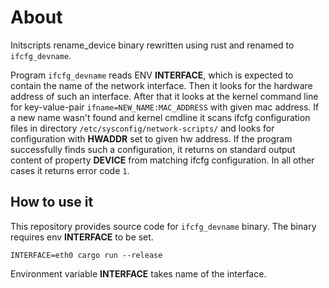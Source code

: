 # About

Initscripts rename_device binary rewritten using rust and renamed to ``ifcfg_devname``.

Program ``ifcfg_devname`` reads ENV **INTERFACE**, which is expected to contain the name of the network interface. Then it looks for the hardware address of such an interface. After that it looks at the kernel command line for key-value-pair ``ifname=NEW_NAME:MAC_ADDRESS`` with given mac address. If a new name wasn't found and kernel cmdline it scans ifcfg configuration files in directory ``/etc/sysconfig/network-scripts/`` and looks for configuration with **HWADDR** set to given hw address. If the program successfully finds such a configuration, it returns on standard output content of property **DEVICE** from matching ifcfg configuration. In all other cases it returns error code ``1``.

## How to use it

This repository provides source code for ``ifcfg_devname`` binary. The binary requires env **INTERFACE** to be set.

```
INTERFACE=eth0 cargo run --release
```

Environment variable **INTERFACE** takes name of the interface.
